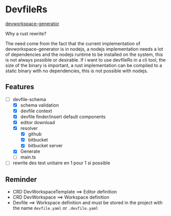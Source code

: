 # DevfileRs

[devworkspace-generator](https://github.com/devfile/devworkspace-generator/tree/main)

Why a rust rewrite?

The need come from the fact that the current implementation of devworkspace-generator is in nodejs, a nodejs implementation needs a lot of dependencies and the nodejs runtime to be installed on the system, this is not always possible or desirable. If i want to use devfileRs in a cli tool, the size of the binary is important, a rust implementation can be compiled to a static binary with no dependencies, this is not possible with nodejs.

## Features

- [ ] devfile-schema
  - [x] schema validation
  - [x] devfile context
  - [x] devfile finder/insert default components
  - [x] editor download
  - [x] resolver
    - [x] github
    - [x] bitbucket
    - [x] bitbucket server
  - [x] Generate
  - [ ] main.ts
- [ ] rewrite des test unitaire en 1 pour 1 si possible

## Reminder

- CRD DevWorkspaceTemplate ==> Editor definition
- CRD DevWorkspace ==> Workspace definition
- Devfile ==> Workspace definition and must be stored in the project with the name `devfile.yaml` or `.devfile.yaml`
